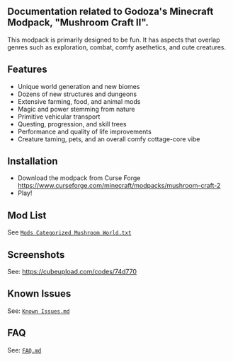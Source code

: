 ## Documentation related to Godoza's Minecraft Modpack, "Mushroom Craft II".


This modpack is primarily designed to be fun. It has aspects that overlap genres such as exploration, combat, comfy asethetics, and cute creatures. 


## Features
- Unique world generation and new biomes
- Dozens of new structures and dungeons
- Extensive farming, food, and animal mods
- Magic and power stemming from nature
- Primitive vehicular transport
- Questing, progression, and skill trees
- Performance and quality of life improvements
- Creature taming, pets, and an overall comfy cottage-core vibe

## Installation

  - Download the modpack from Curse Forge https://www.curseforge.com/minecraft/modpacks/mushroom-craft-2
  - Play!

## Mod List

See [`Mods Categorized Mushroom World.txt`](Mods%20Categorized%20Mushroom%20World.txt)

## Screenshots

See: https://cubeupload.com/codes/74d770

## Known Issues
See: [`Known Issues.md`](Known%20Issues.md)

## FAQ
See: [`FAQ.md`](FAQ.md)
